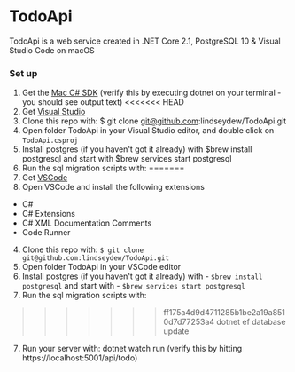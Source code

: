 ﻿# TodoApi
TodoApi is a web service created in .NET Core 2.1, PostgreSQL 10 &amp; Visual Studio Code on macOS

### Set up

1. Get the [Mac C# SDK](https://www.microsoft.com/net/download)
    (verify this by executing dotnet on your terminal - you should see output text)
<<<<<<< HEAD
2. Get [Visual Studio](https://visualstudio.microsoft.com/)
3. Clone this repo with: 
    $ git clone git@github.com:lindseydew/TodoApi.git
4. Open folder TodoApi in your Visual Studio editor, and double click on `TodoApi.csproj`
5. Install postgres (if you haven't got it already) with 
    $brew install postgresql and start with
    $brew services start postgresql
6. Run the sql migration scripts with:
=======
2. Get [VSCode](https://code.visualstudio.com/)
3. Open VSCode and install the following extensions
  * C#
  * C# Extensions
  * C# XML Documentation Comments
  * Code Runner
4. Clone this repo with:
   ```$ git clone git@github.com:lindseydew/TodoApi.git```
5. Open folder TodoApi in your VSCode editor
6. Install postgres (if you haven't got it already) with 
       - ```$brew install postgresql``` and start with
       - ```$brew services start postgresql```
7. Run the sql migration scripts with:
>>>>>>> ff175a4d9d4711285b1be2a19a8510d7d77253a4
    dotnet ef database update    
7. Run your server with: 
   dotnet watch run
    (verify this by hitting https://localhost:5001/api/todo)


